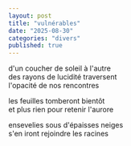 ```yaml
---
layout: post
title: "vulnérables"
date: "2025-08-30"
categories: "divers"
published: true
---
```


d'un coucher de soleil à l'autre  
des rayons de lucidité traversent  
l'opacité de nos rencontres  

les feuilles tomberont bientôt  
et plus rien pour retenir l'aurore  

ensevelies sous d'épaisses neiges  
s'en iront rejoindre les racines  
